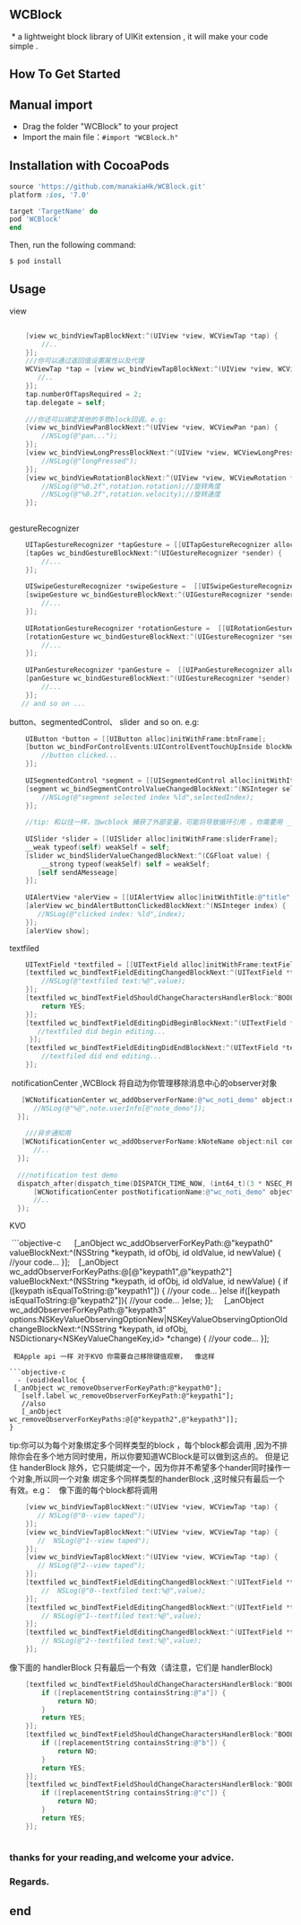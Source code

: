 ## WCBlock

  * a lightweight block library of UIKit extension , it will  make your code simple .

## How To Get Started

## Manual import
  * Drag the folder "WCBlock"  to your project
  * Import the main file：`#import "WCBlock.h"`
## Installation with CocoaPods

```ruby
source 'https://github.com/manakiaHk/WCBlock.git'
platform :ios, '7.0'

target 'TargetName' do
pod 'WCBlock'
end
```

Then, run the following command:

```bash
$ pod install
```
## Usage

   
view
```objective-c
    
    [view wc_bindViewTapBlockNext:^(UIView *view, WCViewTap *tap) {
        //..
    }];
    ///你可以通过返回值设置属性以及代理 
    WCViewTap *tap = [view wc_bindViewTapBlockNext:^(UIView *view, WCViewTap *tap) {
       //..
    }];
    tap.numberOfTapsRequired = 2;
    tap.delegate = self;
    
    ///你还可以绑定其他的手势block回调。e.g:
    [view wc_bindViewPanBlockNext:^(UIView *view, WCViewPan *pan) {
        //NSLog(@"pan...");
    }];
    [view wc_bindViewLongPressBlockNext:^(UIView *view, WCViewLongPress *longPress) {
        //NSLog(@"longPressed");
    }];
    [view wc_bindViewRotationBlockNext:^(UIView *view, WCViewRotation *rotation) {
        //NSLog(@"%0.2f",rotation.rotation);//旋转角度
        //NSLog(@"%0.2f",rotation.velocity);//旋转速度
    }];
   
```
    
gestureRecognizer
```objective-c
    UITapGestureRecognizer *tapGesture = [[UITapGestureRecognizer alloc]init];
    [tapGes wc_bindGestureBlockNext:^(UIGestureRecognizer *sender) {
        //...
    }];
    
    UISwipeGestureRecognizer *swipeGesture =  [[UISwipeGestureRecognizer alloc]init];
    [swipeGesture wc_bindGestureBlockNext:^(UIGestureRecognizer *sender) {
        //...
    }];
    
    UIRotationGestureRecognizer *rotationGesture =  [[UIRotationGestureRecognizer alloc]init];
    [rotationGesture wc_bindGestureBlockNext:^(UIGestureRecognizer *sender) {
        //...
    }];
    
    UIPanGestureRecognizer *panGesture =  [[UIPanGestureRecognizer alloc]init];
    [panGesture wc_bindGestureBlockNext:^(UIGestureRecognizer *sender) {
        //...
    }];
   // and so on ...
```
    
button、segmentedControl、 slider  and so on.  e.g:
```objective-c
    UIButton *button = [[UIButton alloc]initWithFrame:btnFrame];
    [button wc_bindForControlEvents:UIControlEventTouchUpInside blockNext:^(id sender) {
        //button clicked...
    }];
    
    UISegmentedControl *segment = [[UISegmentedControl alloc]initWithItems:@[@"title0",@"title1",@"title2"]];
    [segment wc_bindSegmentControlValueChangedBlockNext:^(NSInteger selectedIndex) {
        //NSLog(@"segment selected index %ld",selectedIndex);
    }];
    
    //tip: 和以往一样，当wcblock 捕获了外部变量，可能将导致循环引用 ，你需要用 __weak 避免这样事情发生  
    
    UISlider *slider = [[UISlider alloc]initWithFrame:sliderFrame];
    __weak typeof(self) weakSelf = self;
    [slider wc_bindSliderValueChangedBlockNext:^(CGFloat value) {
        __strong typeof(weakSelf) self = weakSelf;
       [self sendAMesseage]
    }];
    
    UIAlertView *alerView = [[UIAlertView alloc]initWithTitle:@"title" message:@"message" delegate:nil      cancelButtonTitle:@"cancle" otherButtonTitles:@"ok", nil];
    [alerView wc_bindAlertButtonClickedBlockNext:^(NSInteger index) {
       //NSLog(@"clicked index: %ld",index);
    }];
    [alerView show];
```
textfiled
```objective-c
    UITextField *textfiled = [[UITextField alloc]initWithFrame:textFieldframe];
    [textfiled wc_bindTextFieldEditingChangedBlockNext:^(UITextField *textField, NSString *value) {
        //NSLog(@"textfiled text:%@",value);
    }];
    [textfiled wc_bindTextFieldShouldChangeCharactersHandlerBlock:^BOOL(UITextField *textField, NSRange shouldChangeCharactersInRange, NSString *replacementString) {
        return YES;
    }];
    [textfiled wc_bindTextFieldEditingDidBeginBlockNext:^(UITextField *textField) {
       //textfiled did begin editing...
     }];
    [textfiled wc_bindTextFieldEditingDidEndBlockNext:^(UITextField *textField) {
        //textfiled did end editing... 
    }];
``` 

  notificationCenter ,WCBlock 将自动为你管理移除消息中心的observer对象 
  
  ```objective-c
    [WCNotificationCenter wc_addObserverForName:@"wc_noti_demo" object:nil contextObj:self blockNext:^(NSNotification * _Nullable note) {
       //NSLog(@"%@",note.userInfo[@"note_demo"]);
    }];
    
     ///异步通知用
    [WCNotificationCenter wc_addObserverForName:kNoteName object:nil contextObj:self queue:[NSOperationQueue mainQueue] blockNext:^(NSNotification * _Nullable note) {
        //..
    }];
    
    ///notification test demo
    dispatch_after(dispatch_time(DISPATCH_TIME_NOW, (int64_t)(3 * NSEC_PER_SEC)), dispatch_get_main_queue(), ^{
        [WCNotificationCenter postNotificationName:@"wc_noti_demo" object:nil userInfo:@{@"note_demo":@"WCBlock将自动为你管理移除observer对象"}];
        //..
    });
```
 KVO 
 
  ```objective-c  
    [_anObject wc_addObserverForKeyPath:@"keypath0" valueBlockNext:^(NSString *keypath, id ofObj, id oldValue, id newValue) {
        //your code...
    }];
    [_anObject wc_addObserverForKeyPaths:@[@"keypath1",@"keypath2"] valueBlockNext:^(NSString *keypath, id ofObj, id oldValue, id newValue) {
        if ([keypath isEqualToString:@"keypath1"]) {
             //your code...
        }else if([keypath isEqualToString:@"keypath2"]){
            //your code...
        }else;
    }];
     [_anObject wc_addObserverForKeyPath:@"keypath3" options:NSKeyValueObservingOptionNew|NSKeyValueObservingOptionOld changeBlockNext:^(NSString *keypath, id ofObj, NSDictionary<NSKeyValueChangeKey,id> *change) {
        //your code...
    }];
   ```
  和Apple api 一样 对于KVO 你需要自己移除键值观察，  像这样
  
  ```objective-c
   - (void)dealloc {
    [_anObject wc_removeObserverForKeyPath:@"keypath0"];
    [self.label wc_removeObserverForKeyPath:@"keypath1"];
    //also 
    [_anObject wc_removeObserverForKeyPaths:@[@"keypath2",@"keypath3"]];
}
 ```    
 tip:你可以为每个对象绑定多个同样类型的block ，每个block都会调用 ,因为不排除你会在多个地方同时使用，所以你要知道WCBlock是可以做到这点的。 但是记住 handerBlock 除外，它只能绑定一个，因为你并不希望多个hander同时操作一个对象,所以同一个对象 绑定多个同样类型的handerBlock ,这时候只有最后一个有效。e.g：
   
像下面的每个block都将调用

```objective-c
    [view wc_bindViewTapBlockNext:^(UIView *view, WCViewTap *tap) {
       // NSLog(@"0--view taped");
    }];
    [view wc_bindViewTapBlockNext:^(UIView *view, WCViewTap *tap) {
       //  NSLog(@"1--view taped");
    }];
    [view wc_bindViewTapBlockNext:^(UIView *view, WCViewTap *tap) {
       // NSLog(@"2--view taped");
    }];
    [textfiled wc_bindTextFieldEditingChangedBlockNext:^(UITextField *textField, NSString *value) {
        //  NSLog(@"0--textfiled text:%@",value);
    }];
    [textfiled wc_bindTextFieldEditingChangedBlockNext:^(UITextField *textField, NSString *value) {
        // NSLog(@"1--textfiled text:%@",value);
    }];
    [textfiled wc_bindTextFieldEditingChangedBlockNext:^(UITextField *textField, NSString *value) {
        // NSLog(@"2--textfiled text:%@",value);
    }];
```
像下面的 handlerBlock 只有最后一个有效（请注意，它们是 handlerBlock)

```objective-c
    [textfiled wc_bindTextFieldShouldChangeCharactersHandlerBlock:^BOOL(UITextField *textField, NSRange shouldChangeCharactersInRange, NSString *replacementString) {
        if ([replacementString containsString:@"a"]) {
            return NO;
        }
        return YES;
    }];
    [textfiled wc_bindTextFieldShouldChangeCharactersHandlerBlock:^BOOL(UITextField *textField, NSRange shouldChangeCharactersInRange, NSString *replacementString) {
        if ([replacementString containsString:@"b"]) {
            return NO;
        }
        return YES;
    }];
    [textfiled wc_bindTextFieldShouldChangeCharactersHandlerBlock:^BOOL(UITextField *textField, NSRange shouldChangeCharactersInRange, NSString *replacementString) {
        if ([replacementString containsString:@"c"]) {
            return NO;
        }
        return YES;
    }];
    
```
   
 ### thanks for your reading,and welcome your advice.
 ### Regards.
 
 ## end 
 

